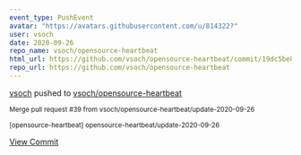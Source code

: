 ```yaml
---
event_type: PushEvent
avatar: "https://avatars.githubusercontent.com/u/814322?"
user: vsoch
date: 2020-09-26
repo_name: vsoch/opensource-heartbeat
html_url: https://github.com/vsoch/opensource-heartbeat/commit/19dc5be838acb1c6a8436a6bdd5a864bcf7a8ebd
repo_url: https://github.com/vsoch/opensource-heartbeat
---
```


<a href='https://github.com/vsoch' target='_blank'>vsoch</a> pushed to <a href='https://github.com/vsoch/opensource-heartbeat' target='_blank'>vsoch/opensource-heartbeat</a>

<small>Merge pull request #39 from vsoch/opensource-heartbeat/update-2020-09-26

[opensource-heartbeat] opensource-heartbeat/update-2020-09-26</small>

<a href='https://github.com/vsoch/opensource-heartbeat/commit/19dc5be838acb1c6a8436a6bdd5a864bcf7a8ebd' target='_blank'>View Commit</a>